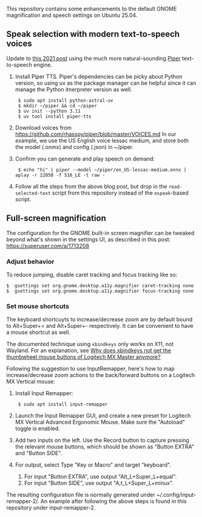 This repository contains some enhancements to the default GNOME magnification and speech settings on Ubuntu 25.04.

## Speak selection with modern text-to-speech voices

Update to [this 2021 post](https://dev.to/tylerlwsmith/read-selected-text-out-loud-on-ubuntu-linux-45lj) using the much more natural-sounding [Piper](https://github.com/rhasspy/piper) text-to-speech engine.

1. Install Piper TTS. Piper's dependencies can be picky about Python version, so using uv as the package manager can be helpful since it can manage the Python itnerpreter version as well.

        $ sudo apt install python-astral-uv
        $ mkdir ~/piper && cd ~/piper
        $ uv init --python 3.11
        $ uv tool install piper-tts
2. Download voices from https://github.com/rhasspy/piper/blob/master/VOICES.md In our example, we use the US English voice lessac medium, and store both the model (.onmx) and config (.json) in ~/piper.
3. Confirm you can generate and play speech on demand:

        $ echo "hi" | piper --model ~/piper/en_US-lessac-medium.onnx | aplay -r 22050 -f S16_LE -t raw -
4. Follow all the steps from the above blog post, but drop in the `read-selected-text` script from this repository instead of the `espeak`-based script.

## Full-screen magnification

The configuration for the GNOME built-in screen magnifier can be tweaked beyond what's shown in the settings UI, as described in this post: https://superuser.com/a/1713208

### Adjust behavior

To reduce jumping, disable caret tracking and focus tracking like so:

    $  gsettings set org.gnome.desktop.a11y.magnifier caret-tracking none
    $  gsettings set org.gnome.desktop.a11y.magnifier focus-tracking none

### Set mouse shortcuts

The keyboard shortcuyts to increase/decrease zoom are by default bound to Alt+Super+= and Alt+Super+- respectively. It can be convenient to have a mouse shortcut as well.

The documented technique using `xbindkeys` only works on X11, not Wayland. For an explanation, see [Why does xbindkeys not get the thumbwheel mouse buttons of Logitech MX Master anymore?](https://unix.stackexchange.com/a/785901)

Following the suggestion to use InputRemapper, here's how to map increase/decrease zoom actions to the back/forward buttons on a Logitech MX Vertical mouse:

1. Install Input Remapper:
    
        $ sudo apt install input-remapper

2. Launch the Input Remapper GUI, and create a new preset for Logitech MX Vertical Advanced Ergonomic Mouse. Make sure the "Autoload" toggle is enabled.
3. Add two inputs on the left. Use the Record button to capture pressing the relevant mouse buttons, which should be shown as "Button EXTRA" and "Button SIDE".
4. For output, select Type "Key or Macro" and target "keyboard".
    1. For input "Button EXTRA", use output "Alt_L+Super_L+equal".
    2. For input "Button SIDE", use output "A;t_L+Super_L+minux".

The resulting configuration file is normally generated under ~/.config/input-remapper-2/. An example after following the above steps is found in this repository under input-remapper-2. 
